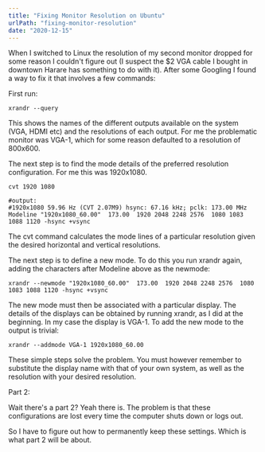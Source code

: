 ```yaml
---
title: "Fixing Monitor Resolution on Ubuntu"
urlPath: "fixing-monitor-resolution"
date: "2020-12-15"
---
```


When I switched to Linux the resolution of my second monitor dropped for some reason I couldn't figure out (I suspect the $2 VGA cable I bought in downtown Harare has something to do with it). After some Googling I found a way to fix it that involves a few commands:

First run:

```
xrandr --query
```

This shows the names of the different outputs available on the system (VGA, HDMI etc) and the resolutions of each output. For me the problematic monitor was VGA-1, which for some reason defaulted to a resolution of 800x600.

The next step is to find the mode details of the preferred resolution configuration. For me this was 1920x1080.

```
cvt 1920 1080

#output:
#1920x1080 59.96 Hz (CVT 2.07M9) hsync: 67.16 kHz; pclk: 173.00 MHz
Modeline "1920x1080_60.00"  173.00  1920 2048 2248 2576  1080 1083 1088 1120 -hsync +vsync
```

The cvt command calculates the mode lines of a particular resolution given the desired horizontal and vertical resolutions.

The next step is to define a new mode. To do this you run xrandr again, adding the characters after Modeline above as the newmode:

```
xrandr --newmode "1920x1080_60.00"  173.00  1920 2048 2248 2576  1080 1083 1088 1120 -hsync +vsync
```

The new mode must then be associated with a particular display. The details of the displays can be obtained by running xrandr, as I did at the beginning. In my case the display is VGA-1. To add the new mode to the output is trivial:

```
xrandr --addmode VGA-1 1920x1080_60.00
```

These simple steps solve the problem. You must however remember to substitute the display name with that of your own system, as well as the resolution with your desired resolution.

Part 2:

Wait there's a part 2? Yeah there is. The problem is that these configurations are lost every time the computer shuts down or logs out.

So I have to figure out how to permanently keep these settings. Which is what part 2 will be about.
